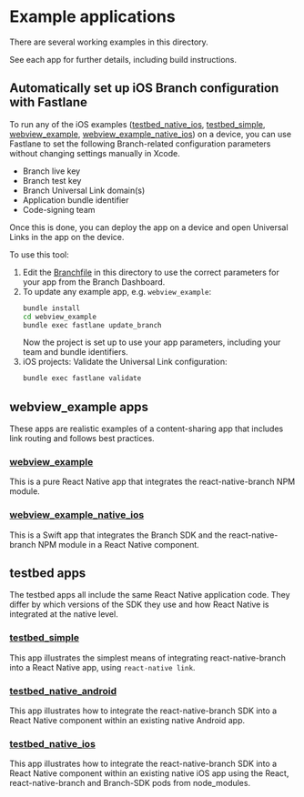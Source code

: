 # Example applications

There are several working examples in this directory.

See each app for further details, including build instructions.

[testbed_native_android]: ./testbed_native_android
[testbed_native_ios]: ./testbed_native_ios
[testbed_simple]: ./testbed_simple
[webview_example]: ./webview_example
[webview_example_native_ios]: ./webview_example_native_ios

## Automatically set up iOS Branch configuration with Fastlane

To run any of the iOS examples ([testbed_native_ios], [testbed_simple], [webview_example], [webview_example_native_ios]) on a device, you can use Fastlane to set the following
Branch-related configuration parameters without changing settings manually in Xcode.

- Branch live key
- Branch test key
- Branch Universal Link domain(s)
- Application bundle identifier
- Code-signing team

Once this is done, you can deploy the app on a device and open Universal Links in the app on the device.

To use this tool:

1. Edit the [Branchfile](./Branchfile) in this directory to use the correct parameters for your app from the
    Branch Dashboard.
2. To update any example app, e.g. `webview_example`:
    ```bash
    bundle install
    cd webview_example
    bundle exec fastlane update_branch
    ```
    Now the project is set up to use your app parameters, including your team and bundle identifiers.
3. iOS projects: Validate the Universal Link configuration:
    ```bash
    bundle exec fastlane validate
    ```

## webview_example apps

These apps are realistic examples of a content-sharing app that includes link routing and follows best practices.

### [webview_example]

This is a pure React Native app that integrates the react-native-branch NPM module.

### [webview_example_native_ios]

This is a Swift app that integrates the Branch SDK and the react-native-branch NPM module in a React Native component.

## testbed apps

The testbed apps all include the same React Native application code. They differ by which versions of the SDK
they use and how React Native is integrated at the native level.

### [testbed_simple]

This app illustrates the simplest means of integrating react-native-branch into a React Native app, using `react-native link`.

### [testbed_native_android]

This app illustrates how to integrate the react-native-branch SDK into a React Native component within an existing native Android app.

### [testbed_native_ios]

This app illustrates how to integrate the react-native-branch SDK into a React Native component within an existing native iOS app using the React, react-native-branch and Branch-SDK pods from node_modules.
